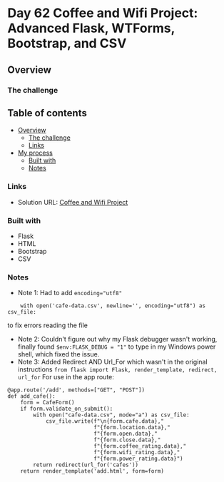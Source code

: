# Day 62 Coffee and Wifi Project: Advanced Flask, WTForms, Bootstrap, and CSV

## Overview


### The challenge


## Table of contents

- [Overview](#overview)
  - [The challenge](#the-challenge)
  - [Links](#links)
- [My process](#my-process)
  - [Built with](#built-with)
  - [Notes](#notes)

### Links

- Solution URL: [Coffee and Wifi Project](https://github.com/Mikerniker/100_Days_of_Python/tree/main/Day62)

### Built with
- Flask
- HTML
- Bootstrap
- CSV

### Notes
- Note 1: Had to add ```encoding="utf8"```
```
    with open('cafe-data.csv', newline='', encoding="utf8") as csv_file:
```
to fix errors reading the file
- Note 2: Couldn't figure out why my Flask debugger wasn't working, finally found 
```$env:FLASK_DEBUG = "1"``` to type in my Windows power shell, which fixed the issue.
- Note 3: Added Redirect AND Url_For which wasn't in the original instructions
```from flask import Flask, render_template, redirect, url_for```
For use in the app route:
```
@app.route('/add', methods=["GET", "POST"])
def add_cafe():
    form = CafeForm()
    if form.validate_on_submit():
        with open("cafe-data.csv", mode="a") as csv_file:
            csv_file.write(f"\n{form.cafe.data},"
                           f"{form.location.data},"
                           f"{form.open.data},"
                           f"{form.close.data},"
                           f"{form.coffee_rating.data},"
                           f"{form.wifi_rating.data},"
                           f"{form.power_rating.data}")
        return redirect(url_for('cafes'))
    return render_template('add.html', form=form)
```
